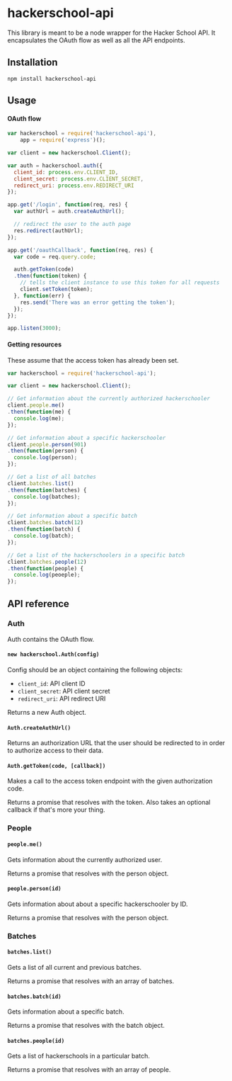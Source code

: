 # hackerschool-api

This library is meant to be a node wrapper for the Hacker School API. It encapsulates the OAuth flow as well as all the API endpoints.


## Installation

    npm install hackerschool-api

## Usage

#### OAuth flow

```.js
var hackerschool = require('hackerschool-api'),
    app = require('express')();

var client = new hackerschool.Client();

var auth = hackerschool.auth({
  client_id: process.env.CLIENT_ID,
  client_secret: process.env.CLIENT_SECRET,
  redirect_uri: process.env.REDIRECT_URI
});

app.get('/login', function(req, res) {
  var authUrl = auth.createAuthUrl();

  // redirect the user to the auth page
  res.redirect(authUrl);
});

app.get('/oauthCallback', function(req, res) {
  var code = req.query.code;

  auth.getToken(code)
  .then(function(token) {
    // tells the client instance to use this token for all requests
    client.setToken(token);
  }, function(err) {
    res.send('There was an error getting the token');
  });
});

app.listen(3000);
```

#### Getting resources

These assume that the access token has already been set.

```.js
var hackerschool = require('hackerschool-api');

var client = new hackerschool.Client();

// Get information about the currently authorized hackerschooler
client.people.me()
.then(function(me) {
  console.log(me);
});

// Get information about a specific hackerschooler
client.people.person(901)
.then(function(person) {
  console.log(person);
});

// Get a list of all batches
client.batches.list()
.then(function(batches) {
  console.log(batches);
});

// Get information about a specific batch
client.batches.batch(12)
.then(function(batch) {
  console.log(batch);
});

// Get a list of the hackerschoolers in a specific batch
client.batches.people(12)
.then(function(people) {
  console.log(peoeple);
});
```

## API reference

### Auth

Auth contains the OAuth flow.

#### `new hackerschool.Auth(config)`

Config should be an object containing the following objects:
  - `client_id`: API client ID
  - `client_secret`: API client secret
  - `redirect_uri`: API redirect URI

Returns a new Auth object.

#### `Auth.createAuthUrl()`

Returns an authorization URL that the user should be redirected to in order to authorize access to their data.

#### `Auth.getToken(code, [callback])`

Makes a call to the access token endpoint with the given authorization code.

Returns a promise that resolves with the token. Also takes an optional callback if that's more your thing.

### People

#### `people.me()`

Gets information about the currently authorized user.

Returns a promise that resolves with the person object.

#### `people.person(id)`

Gets information about about a specific hackerschooler by ID.

Returns a promise that resolves with the person object.

### Batches

#### `batches.list()`

Gets a list of all current and previous batches.

Returns a promise that resolves with an array of batches.

#### `batches.batch(id)`

Gets information about a specific batch.

Returns a promise that resolves with the batch object.

#### `batches.people(id)`

Gets a list of hackerschools in a particular batch.

Returns a promise that resolves with an array of people.
